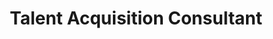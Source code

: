 ---
Destinations: recMISrsYYeQIit1z
title: Talent Acquisition Consultant
contactImage: OrderedDict([('id', 'attjcjhLESlaZ9anY'), ('width', 400), ('height', 400), ('url', 'https://dl.airtable.com/.attachments/c5f4ada54a1de7a26b0739d7cc9994e1/ec7937c0/andreabennett.jpg'), ('filename', 'andrea bennett.jpg'), ('size', 36969), ('type', 'image/jpeg'), ('thumbnails', OrderedDict([('small', OrderedDict([('url', 'https://dl.airtable.com/.attachmentThumbnails/6797abbc059d61072a6b17c162fe22fc/faf26190'), ('width', 36), ('height', 36)])), ('large', OrderedDict([('url', 'https://dl.airtable.com/.attachmentThumbnails/78374a49aeeeb55dbfb6c711fdbf4d99/7319fedb'), ('width', 400), ('height', 400)])), ('full', OrderedDict([('url', 'https://dl.airtable.com/.attachmentThumbnails/a5c4460d1384e4cab1dbe5843fae99d1/83a063d7'), ('width', 3000), ('height', 3000)]))]))])
Project Page Content: How can North Carolina state agencies and college and university career services partner to strengthen the talent pipeline of students and recent graduates into state government employment?
email: andrea.bennett@nc.gov
name: Andrea Bennett
employer: NC Office of State Human Resources
Last Modified: 2022-05-26T17:46:26.000Z
---